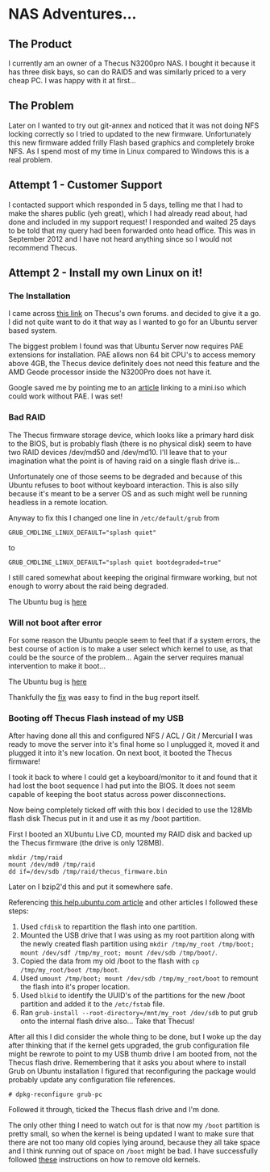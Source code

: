 # NAS Adventures...



## The Product

I currently am an owner of a Thecus N3200pro NAS. I bought it because it has three disk bays, so can do RAID5 and was similarly priced to a very cheap PC. I was happy with it at first...

## The Problem

Later on I wanted to try out git-annex and noticed that it was not doing NFS locking correctly so I tried to updated to the new firmware. Unfortunately this new firmware added frilly Flash based graphics and completely broke NFS. As I spend most of my time in Linux compared to Windows this is a real problem.

## Attempt 1 - Customer Support

I contacted support which responded in 5 days, telling me that I had to make the shares public (yeh great), which I had already read about, had done and included in my support request! I responded and waited 25 days to be told that my query had been forwarded onto head office. This was in September 2012 and I have not heard anything since so I would not recommend Thecus.

## Attempt 2 - Install my own Linux on it!

### The Installation

I came across [this link](http://forum.thecus.com/viewtopic.php?f=14&t=2954) on Thecus's own forums. and decided to give it a go. I did not quite want to do it that way as I wanted to go for an Ubuntu server based system.

The biggest problem I found was that Ubuntu Server now requires PAE extensions for installation. PAE allows non 64 bit CPU's to access memory above 4GB, the Thecus device definitely does not need this feature and the AMD Geode processor inside the N3200Pro does not have it.

Google saved me by pointing me to an [article](http://www.webupd8.org/2012/05/how-to-install-ubuntu-1204-on-non-pae.html) linking to a mini.iso which could work without PAE. I was set!

### Bad RAID

The Thecus firmware storage device, which looks like a primary hard disk to the BIOS, but is probably flash (there is no physical disk) seem to have two RAID devices /dev/md50 and /dev/md10. I'll leave that to your imagination what the point is of having raid on a single flash drive is...

Unfortunately one of those seems to be degraded and because of this Ubuntu refuses to boot without keyboard interaction. This is also silly because it's meant to be a server OS and as such might well be running headless in a remote location.

Anyway to fix this I changed one line in `/etc/default/grub` from

```
GRUB_CMDLINE_LINUX_DEFAULT="splash quiet"
```

to

```
GRUB_CMDLINE_LINUX_DEFAULT="splash quiet bootdegraded=true"
```

I still cared somewhat about keeping the original firmware working, but not enough to worry about the raid being degraded.

The Ubuntu bug is [here](https://bugs.launchpad.net/ubuntu/+source/mdadm/+bug/872220)

### Will not boot after error

For some reason the Ubuntu people seem to feel that if a system errors, the best course of action is to make a user select which kernel to use, as that could be the source of the problem... Again the server requires manual intervention to make it boot...

The Ubuntu bug is [here](https://bugs.launchpad.net/ubuntu/+source/grub2/+bug/669481)

Thankfully the [fix](https://bugs.launchpad.net/ubuntu/+source/grub2/+bug/669481/comments/13) was easy to find in the bug report itself.

### Booting off Thecus Flash instead of my USB

After having done all this and configured NFS / ACL / Git / Mercurial I was ready to move the server into it's final home so I unplugged it, moved it and plugged it into it's new location. On next boot, it booted the Thecus firmware!

I took it back to where I could get a keyboard/monitor to it and found that it had lost the boot sequence I had put into the BIOS. It does not seem capable of keeping the boot status across power disconnections.

Now being completely ticked off with this box I decided to use the 128Mb flash disk Thecus put in it and use it as my /boot partition.

First I booted an XUbuntu Live CD, mounted my RAID disk and backed up the Thecus firmware (the drive is only 128MB).

```
mkdir /tmp/raid
mount /dev/md0 /tmp/raid
dd if=/dev/sdb /tmp/raid/thecus_firmware.bin
```

Later on I bzip2'd this and put it somewhere safe.

Referencing [this help.ubuntu.com article](https://help.ubuntu.com/community/CreateBootPartitionAfterInstall) and other articles I followed these steps:

1. Used `cfdisk` to repartition the flash into one partition.
2. Mounted the USB drive that I was using as my root partition along with the newly created flash partition using `mkdir /tmp/my_root /tmp/boot; mount /dev/sdf /tmp/my_root; mount /dev/sdb /tmp/boot/`.
3. Copied the data from my old /boot to the flash with `cp /tmp/my_root/boot /tmp/boot`.
4. Used `umount /tmp/boot; mount /dev/sdb /tmp/my_root/boot` to remount the flash into it's proper location.
5. Used `blkid` to identify the UUID's of the partitions for the new /boot partition and added it to the `/etc/fstab` file.
6. Ran `grub-install --root-directory=/mnt/my_root /dev/sdb` to put grub onto the internal flash drive also... Take that Thecus!

After all this I did consider the whole thing to be done, but I woke up the day after thinking that if the kernel gets upgraded, the grub configuration file might be rewrote to point to my USB thumb drive I am booted from, not the Thecus flash drive. Remembering that it asks you about where to install Grub on Ubuntu installation I figured that reconfiguring the package would probably update any configuration file references.

```
# dpkg-reconfigure grub-pc
```

Followed it through, ticked the Thecus flash drive and I'm done.

The only other thing I need to watch out for is that now my `/boot` partition is pretty small, so when the kernel is being updated I want to make sure that there are not too many old copies lying around, because they all take space and I think running out of space on `/boot` might be bad. I have successfully followed [these](http://tombuntu.com/index.php/2007/10/17/remove-ubuntu-kernels-you-dont-need/) instructions on how to remove old kernels.

